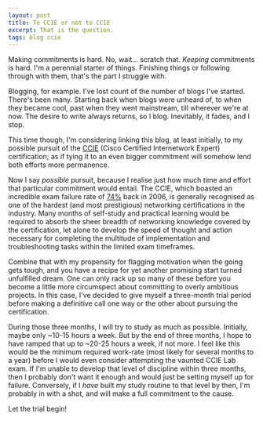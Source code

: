 ```yaml
---
layout: post
title: To CCIE or not to CCIE
excerpt: That is the question.
tags: blog ccie
---
```


Making commitments is hard. No, wait... scratch that. _Keeping_ commitments is hard. I'm a perennial starter of things. Finishing things or following through with them, that's the part I struggle with.

Blogging, for example. I've lost count of the number of blogs I've started. There's been many. Starting back when blogs were unheard of, to when they became cool, past when they went mainstream, till wherever we're at now. The desire to write always returns, so I blog. Inevitably, it fades, and I stop.

This time though, I'm considering linking this blog, at least initially, to my possible pursuit of the [CCIE](https://www.cisco.com/c/en/us/training-events/training-certifications/certifications/expert.html) (Cisco Certified Internetwork Expert) certification; as if tying it to an even bigger commitment will somehow lend both efforts more permanence.

Now I say _possible_ pursuit, because I realise just how much time and effort that particular commitment would entail. The CCIE, which boasted an incredible exam failure rate of [74%](https://www.networkworld.com/article/2308793/doctor--lawyer--non-techies-don-t-appreciate-cisco-networking-exam.html) back in 2006, is generally recognised as one of the hardest (and most prestigious) networking certifications in the industry. Many months of self-study and practical learning would be required to absorb the sheer breadth of networking knowledge covered by the certification, let alone to develop the speed of thought and action necessary for completing the multitude of implementation and troubleshooting tasks within the limited exam timeframes.

Combine that with my propensity for flagging motivation when the going gets tough, and you have a recipe for yet another promising start turned unfulfilled dream. One can only rack up so many of these before you become a little more circumspect about committing to overly ambitious projects. In this case, I've decided to give myself a three-month trial period before making a definitive call one way or the other about pursuing the certification. 

During those three months, I will try to study as much as possible. Initially, maybe only ~10-15 hours a week. But by the end of three months, I hope to have ramped that up to ~20-25 hours a week, if not more. I feel like this would be the minimum required work-rate (most likely for several months to a year) before I would even consider attempting the vaunted CCIE Lab exam. If I'm unable to develop that level of discipline within three months, then I probably don't want it enough and would just be setting myself up for failure. Conversely, if I _have_ built my study routine to that level by then, I'm probably in with a shot, and will make a full commitment to the cause.

Let the trial begin!
